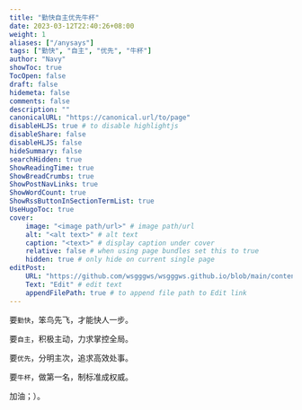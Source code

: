 ```yaml
---
title: "勤快自主优先牛杯"
date: 2023-03-12T22:40:26+08:00
weight: 1
aliases: ["/anysays"]
tags: ["勤快", "自主", "优先", "牛杯"]
author: "Navy"
showToc: true
TocOpen: false
draft: false
hidemeta: false
comments: false
description: ""
canonicalURL: "https://canonical.url/to/page"
disableHLJS: true # to disable highlightjs
disableShare: false
disableHLJS: false
hideSummary: false
searchHidden: true
ShowReadingTime: true
ShowBreadCrumbs: true
ShowPostNavLinks: true
ShowWordCount: true
ShowRssButtonInSectionTermList: true
UseHugoToc: true
cover:
    image: "<image path/url>" # image path/url
    alt: "<alt text>" # alt text
    caption: "<text>" # display caption under cover
    relative: false # when using page bundles set this to true
    hidden: true # only hide on current single page
editPost:
    URL: "https://github.com/wsgggws/wsgggws.github.io/blob/main/content"
    Text: "Edit" # edit text
    appendFilePath: true # to append file path to Edit link
---
```


要`勤快`，笨鸟先飞，才能快人一步。

要`自主`，积极主动，力求掌控全局。

要`优先`，分明主次，追求高效处事。

要`牛杯`，做第一名，制标准成权威。

加油；）。

